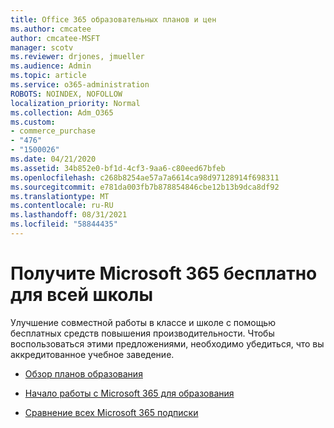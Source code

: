 ```yaml
---
title: Office 365 образовательных планов и цен
ms.author: cmcatee
author: cmcatee-MSFT
manager: scotv
ms.reviewer: drjones, jmueller
ms.audience: Admin
ms.topic: article
ms.service: o365-administration
ROBOTS: NOINDEX, NOFOLLOW
localization_priority: Normal
ms.collection: Adm_O365
ms.custom:
- commerce_purchase
- "476"
- "1500026"
ms.date: 04/21/2020
ms.assetid: 34b852e0-bf1d-4cf3-9aa6-c80eed67bfeb
ms.openlocfilehash: c268b8254ae57a7a6614ca98d97128914f698311
ms.sourcegitcommit: e781da003fb7b878854846cbe12b13b9dca8df92
ms.translationtype: MT
ms.contentlocale: ru-RU
ms.lasthandoff: 08/31/2021
ms.locfileid: "58844435"
---
```

# <a name="get-microsoft-365-free-for-your-entire-school"></a>Получите Microsoft 365 бесплатно для всей школы

Улучшение совместной работы в классе и школе с помощью бесплатных средств повышения производительности. Чтобы воспользоваться этими предложениями, необходимо убедиться, что вы аккредитованное учебное заведение.
  
- [Обзор планов образования](https://products.office.com/academic/compare-office-365-education-plans)

- [Начало работы с Microsoft 365 для образования](https://support.office.com/article/get-started-with-office-365-education-ab02abe5-a1ee-458c-b749-5b44416ccf14?wt.mc_id=o365_portal_mmaven&ui=en-US&rs=en-US&ad=US)

- [Сравнение всех Microsoft 365 подписки](https://products.office.com/business/compare-more-office-365-for-business-plans)